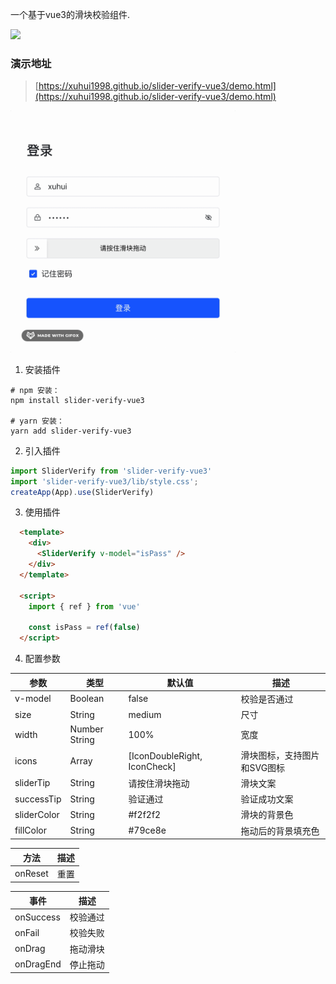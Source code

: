 一个基于vue3的滑块校验组件.

<p>
  <a href="https://github.com/xuhui1998/slider-verify-vue3" target="_black">
    <img src="https://img.shields.io/badge/https%3A%2F%2Fgithub.com%2Fxuhui1998%2Fslider-verify-vue3?style=flat-square&logo=github&label=slider-verify-vue3" />
  </a>
</p>

### 演示地址
> [https://xuhui1998.github.io/slider-verify-vue3/demo.html](https://xuhui1998.github.io/slider-verify-vue3/demo.html)


<img src="./public/2024-12-27 15.14.31.gif" width="360" />

1. 安装插件

```shell
# npm 安装：
npm install slider-verify-vue3 

# yarn 安装：
yarn add slider-verify-vue3
```

2. 引入插件
```js
import SliderVerify from 'slider-verify-vue3'
import 'slider-verify-vue3/lib/style.css';
createApp(App).use(SliderVerify)
```

3. 使用插件
```html
  <template>
    <div>
      <SliderVerify v-model="isPass" />
    </div>
  </template>

  <script>
    import { ref } from 'vue'

    const isPass = ref(false)
  </script>
```

4. 配置参数

| 参数 | 类型 | 默认值 | 描述 |
| --- | --- | --- | --- |
| v-model | Boolean | false | 校验是否通过 |
| size | String | medium | 尺寸 |
| width | Number String | 100% | 宽度 |
| icons | Array | [IconDoubleRight, IconCheck] | 滑块图标，支持图片和SVG图标 |
| sliderTip | String | 请按住滑块拖动 | 滑块文案 |
| successTip | String | 验证通过 | 验证成功文案 |
| sliderColor | String | #f2f2f2 | 滑块的背景色 |
| fillColor | String | #79ce8e | 拖动后的背景填充色 |

| 方法  | 描述 |
| --- | --- |
| onReset | 重置 |

| 事件  | 描述 |
| --- | --- |
| onSuccess | 校验通过 |
| onFail | 校验失败 |
| onDrag | 拖动滑块 |
| onDragEnd | 停止拖动 |